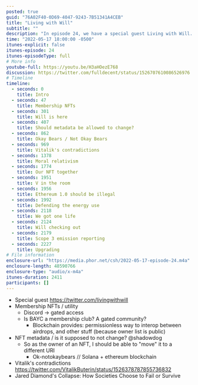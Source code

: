 ```yaml
---
posted: true
guid: "76A02F40-0D69-4047-9243-7B51341A4CEB"
title: "Living with Will"
subtitle: ""
description: "In episode 24, we have a special guest Living with Will. We discuss membership NFTs and utility, including how they can be used for gated access on Discord. We also talk about the ability to change NFT metadata, and the potential implications of this. We also address Vitalik's recent tweets about the energy use of blockchain, and compare it to Jared Diamond's book Collapse: How Societies Choose to Fail or Survive."
time: "2022-05-17 18:00:00 -0500"
itunes-explicit: false
itunes-episode: 24
itunes-episodeType: full
# More info
youtube-full: https://youtu.be/H3aHOezE768
discussion: https://twitter.com/fulldecent/status/1526707610086526976
# Timeline
timeline:
  - seconds: 0
    title: Intro
  - seconds: 47
    title: Membership NFTs
  - seconds: 301
    title: Will is here
  - seconds: 407
    title: Should metadata be allowed to change?
  - seconds: 862
    title: Okay Bears / Not Okay Bears
  - seconds: 969
    title: Vitalik's contradictions
  - seconds: 1378
    title: Moral relativism
  - seconds: 1774
    title: Our NFT together
  - seconds: 1951
    title: V in the room
  - seconds: 1956
    title: Ethereum 1.0 should be illegal
  - seconds: 1992
    title: Defending the energy use
  - seconds: 2118
    title: We got one life
  - seconds: 2124
    title: Will checking out
  - seconds: 2179
    title: Scope 3 emission reporting
  - seconds: 2227
    title: Upgrading
# File information
enclosure-url: "https://media.phor.net/csh/2022-05-17-episode-24.m4a"
enclosure-length: 48590766
enclosure-type: "audio/x-m4a"
itunes-duration: 2411
participants: []
---
```

<!--end of quick notes-->

- Special guest https://twitter.com/livingwithwill
- Membership NFTs / utility
  - Discord → gated access
  - Is BAYC a membership club? A gated community?
    - Blockchain provides: permissionless way to interop between airdrops, and other stuff (because owner list is public)
- NFT metadata / is it supposed to not change? @shadowdog
  - So as the owner of an NFT, I should be able to "move" it to a different URI
    - Ok-notokaybears // Solana + ethereum blockchain
- Vitalik's contradictions https://twitter.com/VitalikButerin/status/1526378787855736832
- Jared Diamond's Collapse: How Societies Choose to Fail or Survive